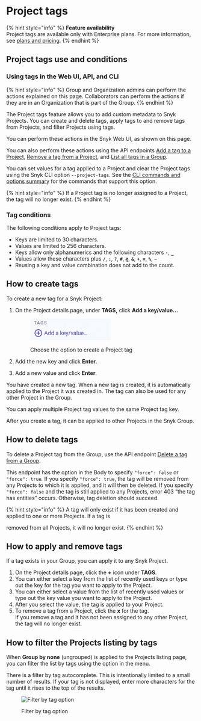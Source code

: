 # Project tags

{% hint style="info" %}
**Feature availability**\
Project tags are available only with Enterprise plans. For more information, see [plans and pricing](https://snyk.io/plans/).
{% endhint %}

## Project tags use and conditions

### Using tags in the Web UI, API, and CLI

{% hint style="info" %}
Group and Organization admins can perform the actions explained on this page. Collaborators can perform the actions if they are in an Organization that is part of the Group.
{% endhint %}

The Project tags feature allows you to add custom metadata to Snyk Projects. You can create and delete tags, apply tags to and remove tags from Projects, and filter Projects using tags.

You can perform these actions in the Snyk Web UI, as shown on this page.

You can also perform these actions using the API endpoints [Add a tag to a Project](../../snyk-api/reference/projects-v1.md#org-orgid-project-projectid-tags), [Remove a tag from a Project](../../snyk-api/reference/projects-v1.md#org-orgid-project-projectid-tags-remove), and  [List all tags in a Group](../../snyk-api/reference/groups-v1.md#group-groupid-tags).

You can set values for a tag applied to a Project and clear the Project tags using the Snyk CLI option `--project-tags`. See the [CLI commands and options summary](../../developer-tools/snyk-cli/cli-commands-and-options-summary.md) for the commands that support this option.

{% hint style="info" %}
If a Project tag is no longer assigned to a Project, the tag will no longer exist.&#x20;
{% endhint %}

### Tag conditions

The following conditions apply to Project tags:

* Keys are limited to 30 characters.
* Values are limited to 256 characters.
* Keys allow only alphanumerics and the following characters **`-`**, **`_`**
* Values allow these characters plus **`/`**, **`:`**, **`?`**, **`#`**, **`@`**, **`&`**, **`+`**, **`=`**, **`%`**, **`~`**
* Reusing a key and value combination does not add to the count.

## **How to create tags**

To create a new tag for a Snyk Project:

1.  On the Project details page, under **TAGS,** click **Add a key/value...**

    <figure><img src="../../.gitbook/assets/add-tags-projects.png" alt="Choose the option to create a Project tag" width="213"><figcaption><p>Choose the option to create a Project tag</p></figcaption></figure>
2. Add the new key and click **Enter**.
3. Add a new value and click **Enter**.

You have created a new tag. When a new tag is created, it is automatically applied to the Project it was created in. The tag can also be used for any other Project in the Group.

You can apply multiple Project tag values to the same Project tag key.

After you create a tag, it can be applied to other Projects in the Snyk Group.

## How to delete tags

To delete a Project tag from the Group, use the API endpoint [Delete a tag from a Group](../../snyk-api/reference/groups-v1.md#group-groupid-tags).

This endpoint has the option in the Body to specify `"force": false` or `"force": true`_._ If you specify `"force": true`, the tag will be removed from any Projects to which it is applied, and it will then be deleted. If you specify `"force": false` and the tag is still applied to any Projects, error 403 “the tag has entities” occurs. Otherwise, tag deletion should succeed.&#x20;

{% hint style="info" %}
A tag will only exist if it has been created and applied to one or more Projects. If a tag is

removed from all Projects, it will no longer exist.
{% endhint %}

## **How to apply and remove tags**

If a tag exists in your Group, you can apply it to any Snyk Project.

1. On the Project details page, click the **+** icon under **TAGS**.
2. You can either select a key from the list of recently used keys or type out the key for the tag you want to apply to the Project.
3. You can either select a value from the list of recently used values or type out the key value you want to apply to the Project.
4. After you select the value, the tag is applied to your Project.
5. To remove a tag from a Project, click the **x** for the tag.\
   If you remove a tag and it has not been assigned to any other Project, the tag will no longer exist.

## How to filter the Projects listing by tags

When **Group by none** (ungrouped) is applied to the Projects listing page, you can filter the list by tags using the option in the menu.

There is a filter by tag autocomplete. This is intentionally limited to a small number of results. If your tag is not displayed, enter more characters for the tag until it rises to the top of the results.

<figure><img src="../../.gitbook/assets/Screenshot 2023-01-24 at 08.23.14.png" alt="Filter by tag option"><figcaption><p>Filter by tag option</p></figcaption></figure>
